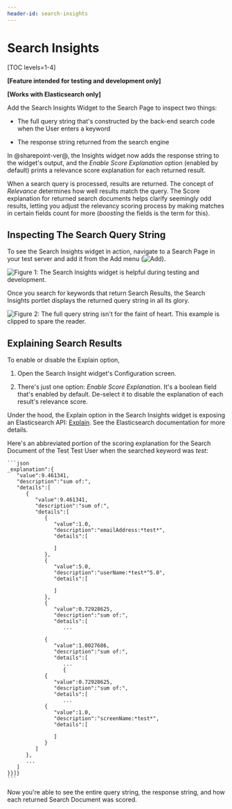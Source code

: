```yaml
---
header-id: search-insights
---
```


# Search Insights

[TOC levels=1-4]

**[Feature intended for testing and development only]**

**[Works with Elasticsearch only]**

Add the Search Insights Widget to the Search Page to inspect two things: 

- The full query string that's constructed by the back-end search code when
    the User enters a keyword 

- The response string returned from the search engine

In @sharepoint-ver@, the Insights widget now adds the response string to
the widget's output, and the _Enable Score Explanation_ option (enabled by
default) prints a relevance score explanation for each returned result.

When a search query is processed, results are returned. The concept of
_Relevance_ determines how well results match the query. The Score explanation
for returned search documents helps clarify seemingly odd results, letting you
adjust the relevancy scoring process by making matches in certain fields count
for more (_boosting_ the fields is the term for this).

## Inspecting The Search Query String

To see the Search Insights widget in action, navigate to a Search Page in your
test server and add it from the Add menu
(![Add](../../../images/icon-add-widget.png)).

![Figure 1: The Search Insights widget is helpful during testing and development.](../../../images/search-insights-default.png)

Once you search for keywords that return Search Results, the Search Insights
portlet displays the returned query string in all its glory. 

![Figure 2: The full query string isn't for the faint of heart. This example is clipped to spare the reader.](../../../images/search-insights-test-search.png)

## Explaining Search Results

To enable or disable the Explain option,

1.  Open the Search Insight widget's Configuration screen.

2.  There's just one option: _Enable Score Explanation_.  It's a boolean field
    that's enabled by default.  De-select it to disable the explanation of each
    result's relevance score.

Under the hood, the Explain option in the Search Insights widget is exposing an
Elasticsearch API:
[Explain](https://www.elastic.co/guide/en/elasticsearch/reference/7.x/search-explain.html).
See the Elasticsearch documentation for more details.

Here's an abbreviated portion of the scoring explanation for the Search
Document of the Test Test User when the searched keyword was _test_:

    ```json
    _explanation":{  
       "value":9.461341,
       "description":"sum of:",
       "details":[  
          {  
             "value":9.461341,
             "description":"sum of:",
             "details":[  
                {  
                   "value":1.0,
                   "description":"emailAddress:*test*",
                   "details":[  

                   ]
                },
                {  
                   "value":5.0,
                   "description":"userName:*test*^5.0",
                   "details":[  

                   ]
                },
                {  
                   "value":0.72928625,
                   "description":"sum of:",
                   "details":[  
                      ... 

                { 
                   "value":1.0027686,
                   "description":"sum of:",
                   "details":[  
                      ...
                      {  
                {  
                   "value":0.72928625,
                   "description":"sum of:",
                   "details":[  
                      ...
                {  
                   "value":1.0,
                   "description":"screenName:*test*",
                   "details":[  

                   ]
                }
             ]
          },
          ...
       ]
    }}]}
    ```

Now you're able to see the entire query string, the response string, and how
each returned Search Document was scored.
